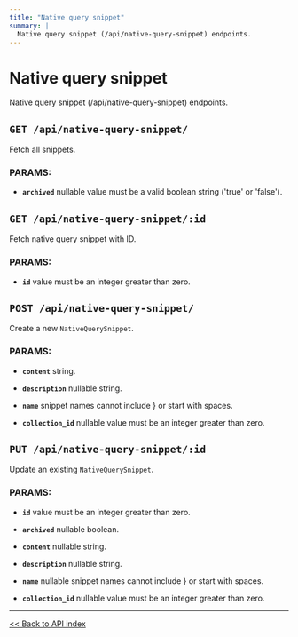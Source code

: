 ```yaml
---
title: "Native query snippet"
summary: |
  Native query snippet (/api/native-query-snippet) endpoints.
---
```


# Native query snippet

Native query snippet (/api/native-query-snippet) endpoints.

## `GET /api/native-query-snippet/`

Fetch all snippets.

### PARAMS:

-  **`archived`** nullable value must be a valid boolean string ('true' or 'false').

## `GET /api/native-query-snippet/:id`

Fetch native query snippet with ID.

### PARAMS:

-  **`id`** value must be an integer greater than zero.

## `POST /api/native-query-snippet/`

Create a new `NativeQuerySnippet`.

### PARAMS:

-  **`content`** string.

-  **`description`** nullable string.

-  **`name`** snippet names cannot include } or start with spaces.

-  **`collection_id`** nullable value must be an integer greater than zero.

## `PUT /api/native-query-snippet/:id`

Update an existing `NativeQuerySnippet`.

### PARAMS:

-  **`id`** value must be an integer greater than zero.

-  **`archived`** nullable boolean.

-  **`content`** nullable string.

-  **`description`** nullable string.

-  **`name`** nullable snippet names cannot include } or start with spaces.

-  **`collection_id`** nullable value must be an integer greater than zero.

---

[<< Back to API index](../../api-documentation.md)